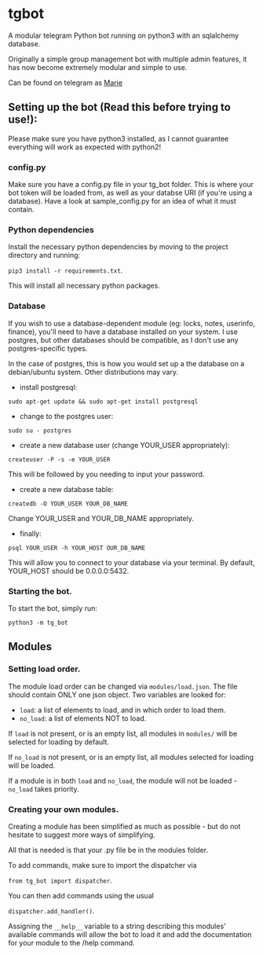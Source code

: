 # tgbot
A modular telegram Python bot running on python3 with an sqlalchemy database.

Originally a simple group management bot with multiple admin features, it has now become extremely modular and simple to use.

Can be found on telegram as [Marie](t.me/BanhammerMarie_bot)

## Setting up the bot (Read this before trying to use!):
Please make sure you have python3 installed, as I cannot guarantee everything will work as expected with python2!

### config.py

Make sure you have a config.py file in your tg_bot folder. This is where your bot token will be loaded from, as well as your databse URI (if you're using a database).
Have a look at sample_config.py for an idea of what it must contain.

### Python dependencies

Install the necessary python dependencies by moving to the project directory and running:

`pip3 install -r requirements.txt`.

This will install all necessary python packages.

### Database

If you wish to use a database-dependent module (eg: locks, notes, userinfo, finance),
you'll need to have a database installed on your system. I use postgres, but other
databases should be compatible, as I don't use any postgres-specific types.

In the case of postgres, this is how you would set up a the database on a debian/ubuntu system. Other distributions may vary.

- install postgresql:

`sudo apt-get update && sudo apt-get install postgresql`

- change to the postgres user:

`sudo su - postgres`

- create a new database user (change YOUR_USER appropriately):

`createuser -P -s -e YOUR_USER`

This will be followed by you needing to input your password.

- create a new database table:

`createdb -O YOUR_USER YOUR_DB_NAME`

Change YOUR_USER and YOUR_DB_NAME appropriately.

- finally:

`psql YOUR_USER -h YOUR_HOST OUR_DB_NAME`

This will allow you to connect to your database via your terminal.
By default, YOUR_HOST should be 0.0.0.0:5432.

### Starting the bot.

To start the bot, simply run:

`python3 -m tg_bot`

## Modules
### Setting load order.

The module load order can be changed via `modules/load.json`.
The file should contain ONLY one json object.
Two variables are looked for:
- `load`: a list of elements to load, and in which order to load them.
- `no_load`: a list of elements NOT to load.

If `load` is not present, or is an empty list, all modules in `modules/` will be selected for loading by default.

If `no_load` is not present, or is an empty list, all modules selected for loading will be loaded.

If a module is in both `load` and `no_load`, the module will not be loaded - `no_load` takes priority.
### Creating your own modules.

Creating a module has been simplified as much as possible - but do not hesitate to suggest more ways of simplifying.

All that is needed is that your .py file be in the modules folder.

To add commands, make sure to import the dispatcher via

`from tg_bot import dispatcher`.

You can then add commands using the usual

`dispatcher.add_handler()`.

Assigning the `__help__` variable to a string describing this modules' available
commands will allow the bot to load it and add the documentation for
your module to the /help command.

